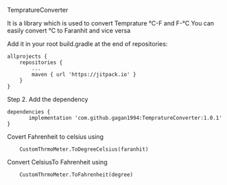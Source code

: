 TempratureConverter

It is a library which is used to convert Temprature °C-F and F-°C
You can easily convert °C to Faranhit and vice versa

Add it in your root build.gradle at the end of repositories:

	allprojects {
		repositories {
			...
			maven { url 'https://jitpack.io' }
		}
	}
Step 2. Add the dependency

	dependencies {
	       implementation 'com.github.gagan1994:TempratureConverter:1.0.1'
	}

Covert Fahrenheit to celsius using 

        CustomThrmoMeter.ToDegreeCelsius(faranhit)

Convert CelsiusTo Fahrenheit using

        CustomThrmoMeter.ToFahrenheit(degree)
